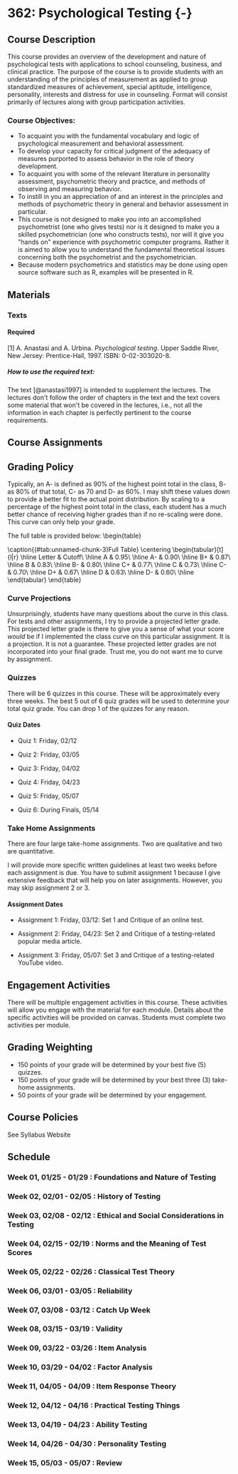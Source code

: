 # 362: Psychological Testing {-}



## Course Description

This course provides an overview of the development and nature of psychological tests with applications to school counseling, business, and clinical practice. The purpose of the course is to provide students with an understanding of the principles of measurement as applied to group standardized measures of achievement, special aptitude, intelligence, personality, interests and distress for use in counseling.  Format will consist primarily of lectures along with group participation activities. 


### Course Objectives:
- To acquaint you with the fundamental vocabulary and logic of psychological measurement and behavioral assessment.
- To develop your capacity for critical judgment of the adequacy of measures purported to assess behavior in the role of theory development.
- To acquaint you with some of the relevant literature in personality assessment, psychometric theory and practice, and methods of observing and measuring behavior.
- To instill in you an appreciation of and an interest in the principles and methods of psychometric theory in general and behavior assessment in particular.
- This course is not designed to make you into an accomplished psychometrist (one who gives tests) nor is it designed to make you a skilled psychometrician (one who constructs tests), nor will it give you "hands on" experience with psychometric computer programs. Rather it is aimed to allow you to understand the fundamental theoretical issues concerning both the psychometrist and the psychometrician.
- Because modern psychometrics and statistics may be done using open source software such as R, examples will be presented in R.

## Materials
### Texts
#### Required

[1] A. Anastasi and A. Urbina. _Psychological testing_. Upper Saddle
River, New Jersey: Prentice-Hall, 1997. ISBN: 0-02-303020-8.


##### How to use the required text:

The text [@anastasi1997] is intended to supplement the lectures. The lectures don't follow the order of chapters in the text and the text covers some material that won't be covered in the lectures, i.e., not all the information in each chapter is perfectly pertinent to the course requirements.


## Course Assignments 
## Grading Policy



Typically, an A- is defined as 90% of the highest point total in the class, B- as 80% of that total, C- as 70 and D- as 60%. 
I may shift these values down to provide a better fit to the actual point distribution. 
By scaling to a percentage of the highest point total in the class, each student has a much better chance of receiving higher grades than if no re-scaling were done. 
This curve can only help your grade. 

The full table is provided below:
\begin{table}

\caption{(\#tab:unnamed-chunk-3)Full Table}
\centering
\begin{tabular}[t]{l|r}
\hline
Letter & Cutoff\\
\hline
A & 0.95\\
\hline
A- & 0.90\\
\hline
B+ & 0.87\\
\hline
B & 0.83\\
\hline
B- & 0.80\\
\hline
C+ & 0.77\\
\hline
C & 0.73\\
\hline
C- & 0.70\\
\hline
D+ & 0.67\\
\hline
D & 0.63\\
\hline
D- & 0.60\\
\hline
\end{tabular}
\end{table}

### Curve Projections

Unsurprisingly, students have many questions about the curve in this class. For tests and other assignments, I try to provide a projected letter grade. 
This projected letter grade is there to give you a sense of what your score *would* be if I implemented the class curve on this particular assignment. 
It is a projection. It is not a guarantee. These projected letter grades are not incorporated into your final grade. 
Trust me, you do not want me to curve by assignment.



### Quizzes
There will be 6 quizzes in this course. These will be approximately every three weeks. The best 5 out of 6 quiz grades will be used to determine your total quiz grade.  You can drop 1 of the quizzes for any reason.


#### Quiz Dates

- Quiz 1: Friday, 02/12

- Quiz 2: Friday, 03/05

- Quiz 3: Friday, 04/02

- Quiz 4: Friday, 04/23

- Quiz 5: Friday, 05/07

- Quiz 6: During Finals, 05/14


### Take Home Assignments
There are four large take-home assignments. Two are qualitative and two are quantitative. 


I will provide more specific written guidelines at least two weeks before each assignment is due. You have to submit assignment 1 because I give extensive feedback that will help you on later assignments. However, you may skip assignment 2 or 3.


#### Assignment Dates

- Assignment 1: Friday, 03/12: Set 1 and Critique of an online test.

- Assignment 2: Friday, 04/23: Set 2 and Critique of a testing-related popular media article.

- Assignment 3: Friday, 05/07: Set 3 and Critique of a testing-related YouTube video.



## Engagement Activities

There will be multiple engagement activities in this course. These activities will allow you engage with the material for each module. Details about the specific activities will be provided on canvas. Students must complete two activities per module.


## Grading Weighting

- 150 points of your grade will be determined by your best five (5) quizzes.
- 150 points of your grade will be determined by your best three (3) take-home assignments.
- 50 points of your grade will be determined by your engagement.


## Course Policies

See Syllabus Website

## Schedule

###  Week 01, 01/25 - 01/29 : Foundations and Nature of Testing
<!---
- Tuesday: Chapter 1
- Thursday: Chapter 2
-->
###  Week 02, 02/01 - 02/05 : History of Testing
<!---
- Tuesday: Chapter 18
- Thursday: Chapter 18
-->
###  Week 03, 02/08 - 02/12 : Ethical and Social Considerations in Testing 
<!---
- Tuesday: Chapter 3 "Last day to add full-term class"
- Thursday: Chapter 3
-->
###  Week 04, 02/15 - 02/19 : Norms and the Meaning of Test Scores
<!---
- Tuesday: Chapter 4
- Thursday: Chapter 4
-->
###  Week 05, 02/22 - 02/26 : Classical Test Theory
<!---
- Tuesday: Chapter 5 + 6
- Thursday: Chapter 5 + 6 
-->
###  Week 06, 03/01 - 03/05 : Reliability
<!---
- Tuesday: Chapter 6  "Last day to drop full-term class"
- Thursday: Chapter 9 
-->
###  Week 07, 03/08 - 03/12 : Catch Up Week 
<!---
- Tuesday: Chapter 7 (Assignment 1 Due)
- Thursday: Chapter 7
-->
###  Week 08, 03/15 - 03/19 : Validity
<!---
- Tuesday: Review 
- Thursday: Exam 1
-->
###  Week 09, 03/22 - 03/26 : Item Analysis
<!---
- Tuesday: No class
- Thursday: No class 
-->
###  Week 10, 03/29 - 04/02 : Factor Analysis
<!---
- Tuesday: Selected readings
- Thursday: Chapter 10
-->
###  Week 11, 04/05 - 04/09 : Item Response Theory
<!---
- Monday: Last day to drop with a grade of "W"
- Tuesday: Chapter 11
- Thursday: Chapter 12
-->
###  Week 12, 04/12 - 04/16 : Practical Testing Things
<!---
- Tuesday: Chapter 13
- Thursday: Chapter 13 
-->
### Week 13, 04/19 - 04/23 : Ability Testing
<!---
- Tuesday: Chapter 14
- Thursday: Chapter 14 (Assignment 2 Due)
-->
###  Week 14, 04/26 - 04/30 : Personality Testing
<!---
- Tuesday: Chapter 15
- Thursday: Chapter 16
-->
###  Week 15, 05/03 - 05/07 : Review
<!---
- Tuesday: Supplemental reading
- Thursday: Supplemental reading

###  Week 16, 05/10 - 05/14 : Other Assessment Techniques 

- Tuesday: Review

## Final Exam 

- TBD
-->
